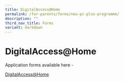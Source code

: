 ```yaml
---
title: DigitalAccess@Home
permalink: /for-parents/forms/neu-pc-plus-programme/
description: ""
third_nav_title: Forms
variant: markdown
---
```

# **DigitalAccess@Home**

Application forms available here - 

[DigitalAccess@Home](https://www.imda.gov.sg/dah)